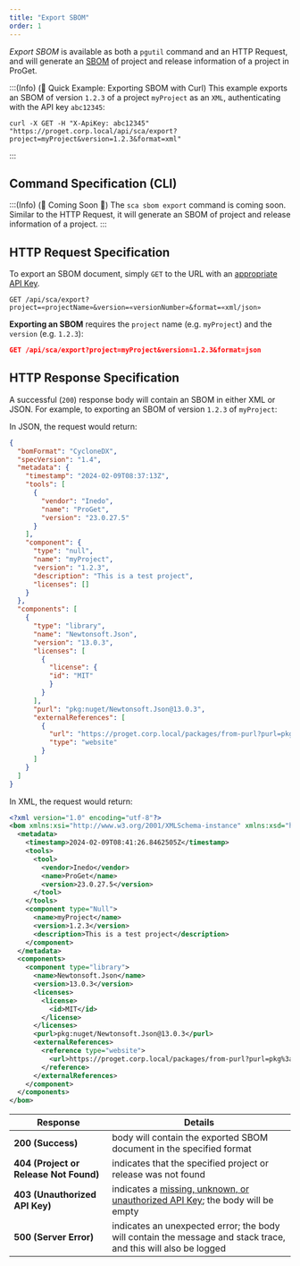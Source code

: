 ```yaml
---
title: "Export SBOM"
order: 1
---
```


*Export SBOM* is available as both a `pgutil` command and an HTTP Request, and will generate an [SBOM](/docs/proget/sca/builds/proget-sca-sbom-importing-exporting#what-is-a-software-bill-of-materials-sbom) of project and release information of a project in ProGet.

:::(Info) (🚀 Quick Example: Exporting SBOM with Curl)
This example exports an SBOM of version `1.2.3` of a project `myProject` as an `XML`, authenticating with the API key `abc12345`:

````
curl -X GET -H "X-ApiKey: abc12345" "https://proget.corp.local/api/sca/export?project=myProject&version=1.2.3&format=xml"
````
:::

## Command Specification (CLI)
:::(Info) (🚧 Coming Soon 🚧)
The `sca sbom export` command is coming soon. Similar to the HTTP Request, it will generate an SBOM of project and release information of a project.
:::

## HTTP Request Specification
To export an SBOM document, simply `GET` to the URL with an [appropriate API Key](/docs/proget/reference-api/proget-api-sca#authentication).

```
GET /api/sca/export?project=«projectName»&version=«versionNumber»&format=«xml/json»
```

**Exporting an SBOM** requires the `project` name (e.g. `myProject`) and the `version` (e.g. `1.2.3`):

```json
GET /api/sca/export?project=myProject&version=1.2.3&format=json
```

## HTTP Response Specification

A successful (`200`) response body will contain an SBOM in either XML or JSON. For example, to exporting an SBOM of version `1.2.3` of `myProject`:

In JSON, the request would return:

```json
{
  "bomFormat": "CycloneDX",
  "specVersion": "1.4",
  "metadata": {
    "timestamp": "2024-02-09T08:37:13Z",
    "tools": [
      {
        "vendor": "Inedo",
        "name": "ProGet",
        "version": "23.0.27.5"
      }
    ],
    "component": {
      "type": "null",
      "name": "myProject",
      "version": "1.2.3",
      "description": "This is a test project",
      "licenses": []
    }
  },
  "components": [
    {
      "type": "library",
      "name": "Newtonsoft.Json",
      "version": "13.0.3",
      "licenses": [
        {
          "license": {
          "id": "MIT"
          }
        }
      ],
      "purl": "pkg:nuget/Newtonsoft.Json@13.0.3",
      "externalReferences": [
        {
          "url": "https://proget.corp.local/packages/from-purl?purl=pkg%3anuget%2fNewtonsoft.Json%4013.0.3",
          "type": "website"
        }
      ]
    }
  ]
}
```

In XML, the request would return:

```xml
﻿<?xml version="1.0" encoding="utf-8"?>
<bom xmlns:xsi="http://www.w3.org/2001/XMLSchema-instance" xmlns:xsd="http://www.w3.org/2001/XMLSchema" xmlns="http://cyclonedx.org/schema/bom/1.4">
  <metadata>
    <timestamp>2024-02-09T08:41:26.8462505Z</timestamp>
    <tools>
      <tool>
        <vendor>Inedo</vendor>
        <name>ProGet</name>
        <version>23.0.27.5</version>
      </tool>
    </tools>
    <component type="Null">
      <name>myProject</name>
      <version>1.2.3</version>
      <description>This is a test project</description>
    </component>
  </metadata>
  <components>
    <component type="library">
      <name>Newtonsoft.Json</name>
      <version>13.0.3</version>
      <licenses>
        <license>
          <id>MIT</id>
        </license>
      </licenses>
      <purl>pkg:nuget/Newtonsoft.Json@13.0.3</purl>
      <externalReferences>
        <reference type="website">
          <url>https://proget.corp.local/packages/from-purl?purl=pkg%3anuget%2fNewtonsoft.Json%4013.0.3</url>
        </reference>
      </externalReferences>
    </component>
  </components>
</bom>
```

| Response | Details |
| --- | --- |
| **200 (Success)** | body will contain the exported SBOM document in the specified format |
| **404 (Project or Release Not Found)** | indicates that the specified project or release was not found |
|  **403 (Unauthorized API Key)** | indicates a [missing, unknown, or unauthorized API Key](/docs/proget/reference-api/proget-api-sca#authentication); the body will be empty |
| **500 (Server Error)** | indicates an unexpected error; the body will contain the message and stack trace, and this will also be logged |